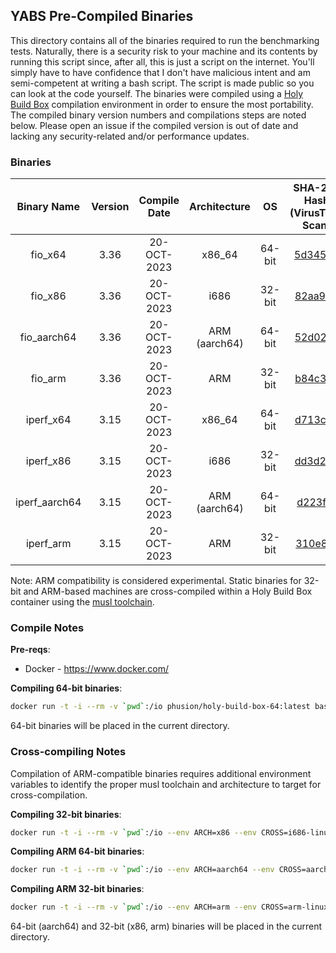 ## YABS Pre-Compiled Binaries

This directory contains all of the binaries required to run the benchmarking tests. Naturally, there is a security risk to your machine and its contents by running this script since, after all, this is just a script on the internet. You'll simply have to have confidence that I don't have malicious intent and am semi-competent at writing a bash script. The script is made public so you can look at the code yourself. The binaries were compiled using a [Holy Build Box](https://github.com/phusion/holy-build-box) compilation environment in order to ensure the most portability. The compiled binary version numbers and compilations steps are noted below. Please open an issue if the compiled version is out of date and lacking any security-related and/or performance updates.

### Binaries

| Binary Name | Version | Compile Date | Architecture | OS | SHA-256 Hash<br>(VirusTotal Scan) |
|:-:|:-:|:-:|:-:|:-:|:-:|
| fio_x64 | 3.36 | 20-OCT-2023 | x86_64 | 64-bit | [5d345d0](https://www.virustotal.com/gui/file/5d345d0eac6da12753c5296d86393cec046d1a7e5794594aa62127a19001ce30) |
| fio_x86 | 3.36 |  20-OCT-2023 | i686 | 32-bit | [82aa945](https://www.virustotal.com/gui/file/82aa94592e3498c8a84e6563e070d61a40f7ac385a846c752e6f22f941c10d20) |
| fio_aarch64 | 3.36 | 20-OCT-2023 | ARM (aarch64) | 64-bit | [52d02cb](https://www.virustotal.com/gui/file/52d02cb20959ac488b2369a6fdaad421211619c309deb1d7a795279242a30b22) |
| fio_arm | 3.36 | 20-OCT-2023 | ARM  | 32-bit | [b84c3de](https://www.virustotal.com/gui/file/b84c3de74eec4073b7770569937ddbcaef3dc5c33c0e03401694ff277494e745) |
| iperf_x64 | 3.15 | 20-OCT-2023 | x86_64 | 64-bit | [d713ce4](https://www.virustotal.com/gui/file/d713ce4ecc83bfae34c822e7d725c9fdc3a32ea68633a25e11142202974c09a1) |
| iperf_x86 | 3.15 |  20-OCT-2023 | i686 | 32-bit | [dd3d22b](https://www.virustotal.com/gui/file/dd3d22b5b83a8af74b3af1f6bb492bef890e6ebd363ad2f1584780429e4bb24d) |
| iperf_aarch64 | 3.15 | 20-OCT-2023 | ARM (aarch64) | 64-bit | [d223f5f](https://www.virustotal.com/gui/file/d223f5fac4ce1c68b57ae9c12f038d593922a509786477ec18deb0bf52cce8bc) |
| iperf_arm | 3.15 | 20-OCT-2023 | ARM | 32-bit | [310e80f](https://www.virustotal.com/gui/file/310e80f442dda47fa0fe41225af85e8b91e75116dce5187f123380fd3c3c85a8) |

Note: ARM compatibility is considered experimental. Static binaries for 32-bit and ARM-based machines are cross-compiled within a Holy Build Box container using the [musl toolchain](https://musl.cc/).

### Compile Notes

**Pre-reqs**:
  * Docker - https://www.docker.com/

**Compiling 64-bit binaries**:

```sh
docker run -t -i --rm -v `pwd`:/io phusion/holy-build-box-64:latest bash /io/compile.sh
```

64-bit binaries will be placed in the current directory.

### Cross-compiling Notes

Compilation of ARM-compatible binaries requires additional environment variables to identify the proper musl toolchain and architecture to target for cross-compilation.

**Compiling 32-bit binaries**:

```sh
docker run -t -i --rm -v `pwd`:/io --env ARCH=x86 --env CROSS=i686-linux-musl --env HOST=i686-linux-musl phusion/holy-build-box-64:latest bash /io/cross-compile.sh
```

**Compiling ARM 64-bit binaries**:

```sh
docker run -t -i --rm -v `pwd`:/io --env ARCH=aarch64 --env CROSS=aarch64-linux-musl --env HOST=aarch64-linux-gnu phusion/holy-build-box-64:latest bash /io/cross-compile.sh
```

**Compiling ARM 32-bit binaries**:

```sh
docker run -t -i --rm -v `pwd`:/io --env ARCH=arm --env CROSS=arm-linux-musleabihf --env HOST=arm-linux-gnueabihf phusion/holy-build-box-64:latest bash /io/cross-compile.sh
```

64-bit (aarch64) and 32-bit (x86, arm) binaries will be placed in the current directory.
